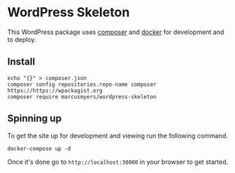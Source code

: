 # WordPress Skeleton

This WordPress package uses [composer](https://getcomposer.org) and
[docker](https://www.docker.com) for development and to deploy.

## Install

```
echo "{}" > composer.json
composer config repositories.repo-name composer https://https://wpackagist.org
composer require marcusmyers/wordpress-skeleton
```

## Spinning up

To get the site up for development and viewing run the following
command.

```
docker-compose up -d
```

Once it's done go to `http://localhost:30000` in your browser to get
started.
